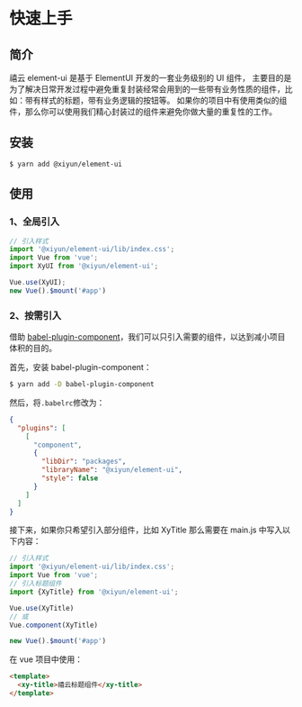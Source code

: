 # 快速上手

## 简介

禧云 element-ui 是基于 ElementUI 开发的一套业务级别的 UI 组件，
主要目的是为了解决日常开发过程中避免重复封装经常会用到的一些带有业务性质的组件，比如：带有样式的标题，带有业务逻辑的按钮等。
如果你的项目中有使用类似的组件，那么你可以使用我们精心封装过的组件来避免你做大量的重复性的工作。

## 安装
```
$ yarn add @xiyun/element-ui
```

## 使用

### 1、全局引入

```js
// 引入样式
import '@xiyun/element-ui/lib/index.css';
import Vue from 'vue';
import XyUI from '@xiyun/element-ui';

Vue.use(XyUI);
new Vue().$mount('#app')
```

### 2、按需引入

借助 [babel-plugin-component](https://github.com/ElementUI/babel-plugin-component)，我们可以只引入需要的组件，以达到减小项目体积的目的。

首先，安装 babel-plugin-component：

```bash
$ yarn add -D babel-plugin-component
```

然后，将`.babelrc`修改为：

```json
{
  "plugins": [
    [
      "component",
      {
        "libDir": "packages",
        "libraryName": "@xiyun/element-ui",
        "style": false
      }
    ]
  ]
}
```

接下来，如果你只希望引入部分组件，比如 XyTitle 那么需要在 main.js 中写入以下内容：

```js
// 引入样式
import '@xiyun/element-ui/lib/index.css';
import Vue from 'vue';
// 引入标题组件
import {XyTitle} from '@xiyun/element-ui';

Vue.use(XyTitle)
// 或
Vue.component(XyTitle)

new Vue().$mount('#app')
```

在 vue 项目中使用：

```html
<template>
  <xy-title>禧云标题组件</xy-title>
</template>
```

